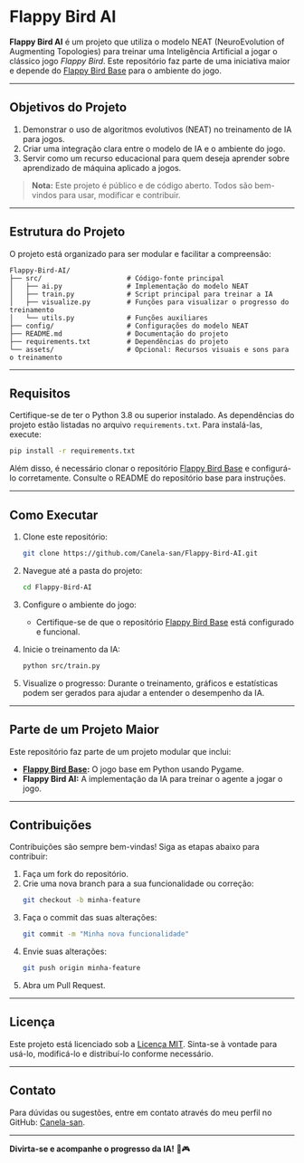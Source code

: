 # Flappy Bird AI

**Flappy Bird AI** é um projeto que utiliza o modelo NEAT (NeuroEvolution of Augmenting Topologies) para treinar uma Inteligência Artificial a jogar o clássico jogo *Flappy Bird*. Este repositório faz parte de uma iniciativa maior e depende do [Flappy Bird Base](https://github.com/Canela-san/Flappy-Bird-Base) para o ambiente do jogo.

---

## Objetivos do Projeto
1. Demonstrar o uso de algoritmos evolutivos (NEAT) no treinamento de IA para jogos.
2. Criar uma integração clara entre o modelo de IA e o ambiente do jogo.
3. Servir como um recurso educacional para quem deseja aprender sobre aprendizado de máquina aplicado a jogos.

> **Nota:** Este projeto é público e de código aberto. Todos são bem-vindos para usar, modificar e contribuir.

---

## Estrutura do Projeto
O projeto está organizado para ser modular e facilitar a compreensão:

```
Flappy-Bird-AI/
├── src/                     # Código-fonte principal
│   ├── ai.py                # Implementação do modelo NEAT
│   ├── train.py             # Script principal para treinar a IA
│   ├── visualize.py         # Funções para visualizar o progresso do treinamento
│   └── utils.py             # Funções auxiliares
├── config/                  # Configurações do modelo NEAT
├── README.md                # Documentação do projeto
├── requirements.txt         # Dependências do projeto
└── assets/                  # Opcional: Recursos visuais e sons para o treinamento
```

---

## Requisitos
Certifique-se de ter o Python 3.8 ou superior instalado. As dependências do projeto estão listadas no arquivo `requirements.txt`. Para instalá-las, execute:

```bash
pip install -r requirements.txt
```

Além disso, é necessário clonar o repositório [Flappy Bird Base](https://github.com/Canela-san/Flappy-Bird-Base) e configurá-lo corretamente. Consulte o README do repositório base para instruções.

---

## Como Executar
1. Clone este repositório:
   ```bash
   git clone https://github.com/Canela-san/Flappy-Bird-AI.git
   ```
2. Navegue até a pasta do projeto:
   ```bash
   cd Flappy-Bird-AI
   ```
3. Configure o ambiente do jogo:
   - Certifique-se de que o repositório [Flappy Bird Base](https://github.com/Canela-san/Flappy-Bird-Base) está configurado e funcional.

4. Inicie o treinamento da IA:
   ```bash
   python src/train.py
   ```

5. Visualize o progresso:
   Durante o treinamento, gráficos e estatísticas podem ser gerados para ajudar a entender o desempenho da IA.

---

## Parte de um Projeto Maior
Este repositório faz parte de um projeto modular que inclui:
- **[Flappy Bird Base](https://github.com/Canela-san/Flappy-Bird-Base):** O jogo base em Python usando Pygame.
- **Flappy Bird AI:** A implementação da IA para treinar o agente a jogar o jogo.

---

## Contribuições
Contribuições são sempre bem-vindas! Siga as etapas abaixo para contribuir:
1. Faça um fork do repositório.
2. Crie uma nova branch para a sua funcionalidade ou correção:
   ```bash
   git checkout -b minha-feature
   ```
3. Faça o commit das suas alterações:
   ```bash
   git commit -m "Minha nova funcionalidade"
   ```
4. Envie suas alterações:
   ```bash
   git push origin minha-feature
   ```
5. Abra um Pull Request.

---

## Licença
Este projeto está licenciado sob a [Licença MIT](LICENSE). Sinta-se à vontade para usá-lo, modificá-lo e distribuí-lo conforme necessário.

---

## Contato
Para dúvidas ou sugestões, entre em contato através do meu perfil no GitHub: [Canela-san](https://github.com/Canela-san).

---

**Divirta-se e acompanhe o progresso da IA!** 🤖🎮

